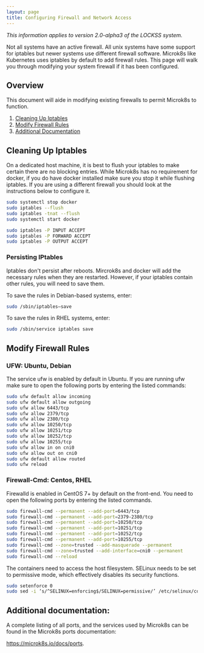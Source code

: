 ```yaml
---
layout: page
title: Configuring Firewall and Network Access
---
```


*This information applies to version 2.0-alpha3 of the LOCKSS system.*

Not all systems have an active firewall.  All unix systems have some support for iptables but newer systems use different firewall software. Microk8s like Kubernetes uses iptables by default to add firewall rules. This page will walk you through modifying your system firewall if it has been configured.

## Overview

This document will aide in modifying existing firewalls to permit Microk8s to function.

1.  [Cleaning Up Iptables](#cleaning-up-iptables)
1.  [Modify Firewall Rules](#modify-firewall-rules)
1.  [Additional Documentation](#additional-documentation)

## Cleaning Up Iptables

On a dedicated host machine, it is best to flush your iptables to make certain  there are no blocking entries. While Microk8s has no requirement for docker, if you do have docker installed make sure you stop it while flushing iptables.  If you are using a different firewall you should look at the instructions below to configure it. 

```bash
sudo systemctl stop docker
sudo iptables --flush
sudo iptables -tnat --flush
sudo systemctl start docker

sudo iptables -P INPUT ACCEPT
sudo iptables -P FORWARD ACCEPT
sudo iptables -P OUTPUT ACCEPT
```

### Persisting IPtables

Iptables don't persist after reboots. Mircrok8s and docker will add the necessary rules when they are restarted. However, if your iptables contain other rules, you will need to save them.

To save the rules in Debian-based systems, enter:

```bash
sudo /sbin/iptables–save
```
To save the rules in RHEL systems, enter:

```bash
sudo /sbin/service iptables save
```  
 
## Modify Firewall Rules

### UFW: Ubuntu, Debian

The service ufw is enabled by default in Ubuntu.  If you are running ufw make sure to open the following ports by entering the listed commands:

```bash
sudo ufw default allow incoming
sudo ufw default allow outgoing
sudo ufw allow 6443/tcp
sudo ufw allow 2379/tcp
sudo ufw allow 2380/tcp
sudo ufw allow 10250/tcp
sudo ufw allow 10251/tcp
sudo ufw allow 10252/tcp
sudo ufw allow 10255/tcp
sudo ufw allow in on cni0
sudo ufw allow out on cni0
sudo ufw default allow routed
sudo ufw reload
```

### Firewall-Cmd: Centos, RHEL

Firewalld is enabled in CentOS 7+ by default on the front-end. You need to open the following ports by entering the listed commands.

```bash
sudo firewall-cmd --permanent --add-port=6443/tcp
sudo firewall-cmd --permanent --add-port=2379-2380/tcp
sudo firewall-cmd --permanent --add-port=10250/tcp
sudo firewall-cmd --permanent --add-port=10251/tcp
sudo firewall-cmd --permanent --add-port=10252/tcp
sudo firewall-cmd --permanent --add-port=10255/tcp
sudo firewall-cmd --zone=trusted --add-masquerade --permanent
sudo firewall-cmd --zone=trusted --add-interface=cni0 --permanent
sudo firewall-cmd --reload
```

The containers need to access the host filesystem. SELinux needs to be set to permissive mode, which effectively disables its security functions.

```bash
sudo setenforce 0
sudo sed -i ‘s/^SELINUX=enforcing$/SELINUX=permissive/’ /etc/selinux/config
```

## Additional documentation:
	
A complete listing of all ports, and the services used by Microk8s can be found in the Microk8s ports documentation:

https://microk8s.io/docs/ports.  
